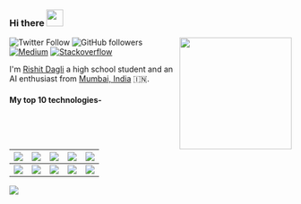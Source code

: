 ### Hi there <img src="https://github.com/Rishit-dagli/Rishit-dagli/blob/master/images/Hi.gif" width="30px">

<img align='right' src='https://github.com/Rishit-dagli/Rishit-dagli/blob/master/images/octocat-anime.gif' width='200"'>

![Twitter Follow](https://img.shields.io/twitter/follow/rishit_dagli?style=social)
![GitHub followers](https://img.shields.io/github/followers/Rishit-dagli?style=social)
[![Medium](https://github.com/Rishit-dagli/Rishit-dagli/blob/master/images/medium.svg)](https://medium.com/@rishit.dagli)
[![Stackoverflow](https://github.com/Rishit-dagli/Rishit-dagli/blob/master/images/stackoverflow.svg)](https://stackoverflow.com/users/11878567/rishit-dagli)

I'm [Rishit Dagli](https://www.rishit.tech) a high school student and an AI enthusiast from 
[Mumbai, India](https://www.google.com/maps/place/Rishit+Dagli/@19.2115497,72.8411235,15z/data=!4m5!3m4!1s0x0:0xf3ed3bb225394f3c!8m2!3d19.2115497!4d72.8411235) :india:.

#### My top 10 technologies-
|![](https://github.com/Rishit-dagli/Rishit-dagli/blob/master/images/python.png)|![](https://github.com/Rishit-dagli/Rishit-dagli/blob/master/images/tensorflow.svg)|![](https://github.com/Rishit-dagli/Rishit-dagli/blob/master/images/gcp.png)|![](https://github.com/Rishit-dagli/Rishit-dagli/blob/master/images/azure.png)|![](https://github.com/Rishit-dagli/Rishit-dagli/blob/master/images/c++.png)|
|---|---|---|---|---|
|![](https://github.com/Rishit-dagli/Rishit-dagli/blob/master/images/android.png)|![](https://github.com/Rishit-dagli/Rishit-dagli/blob/master/images/javascript.svg)|![](https://github.com/Rishit-dagli/Rishit-dagli/blob/master/images/node.svg)|![](https://github.com/Rishit-dagli/Rishit-dagli/blob/master/images/docker.svg)|![](https://github.com/Rishit-dagli/Rishit-dagli/blob/master/images/arduino.png)|

<img src="https://github-readme-stats.vercel.app/api?username=Rishit-dagli&&show_icons=true&title_color=ffffff&icon_color=bb2acf&text_color=daf7dc&bg_color=191919">

<!--
**Rishit-dagli/Rishit-dagli** is a ✨ _special_ ✨ repository because its `README.md` (this file) appears on your GitHub profile.

Here are some ideas to get you started:

- 🔭 I’m currently working on ...
- 🌱 I’m currently learning ...
- 👯 I’m looking to collaborate on ...
- 🤔 I’m looking for help with ...
- 💬 Ask me about ...
- 📫 How to reach me: ...
- 😄 Pronouns: ...
- ⚡ Fun fact: ...
-->
